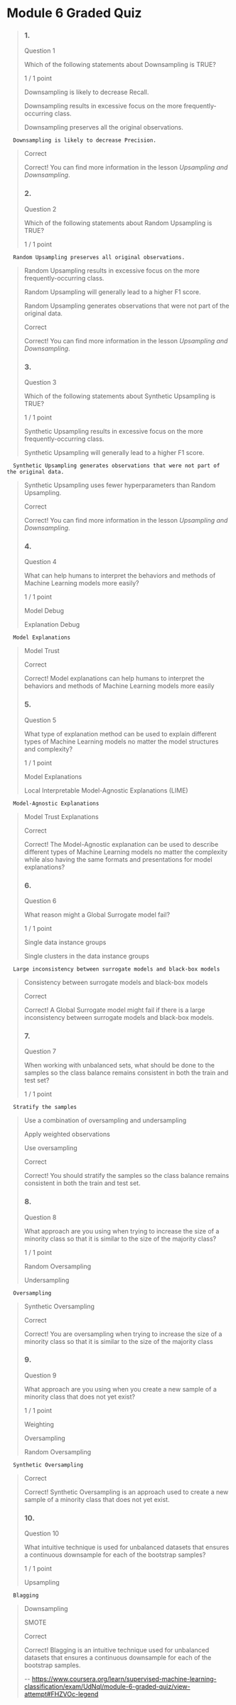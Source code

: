 # Module 6 Graded Quiz
> ### 1.
> 
> Question 1
> 
> Which of the following statements about Downsampling is TRUE?
> 
> 1 / 1 point
> 
>  Downsampling is likely to decrease Recall. 
> 
>  Downsampling results in excessive focus on the more frequently-occurring class. 
> 
>  Downsampling preserves all the original observations. 
> 

      Downsampling is likely to decrease Precision. 
> 
> Correct
> 
> Correct! You can find more information in the lesson _Upsampling and Downsampling_.
> 
> ### 2.
> 
> Question 2
> 
> Which of the following statements about Random Upsampling is TRUE?
> 
> 1 / 1 point
> 

      Random Upsampling preserves all original observations. 
> 
>  Random Upsampling results in excessive focus on the more frequently-occurring class. 
> 
>  Random Upsampling will generally lead to a higher F1 score. 
> 
>  Random Upsampling generates observations that were not part of the original data. 
> 
> Correct
> 
> Correct! You can find more information in the lesson _Upsampling and Downsampling_.
> 
> ### 3.
> 
> Question 3
> 
> Which of the following statements about Synthetic Upsampling is TRUE?
> 
> 1 / 1 point
> 
>  Synthetic Upsampling results in excessive focus on the more frequently-occurring class. 
> 
>  Synthetic Upsampling will generally lead to a higher F1 score. 
> 

      Synthetic Upsampling generates observations that were not part of the original data. 
> 
>  Synthetic Upsampling uses fewer hyperparameters than Random Upsampling. 
> 
> Correct
> 
> Correct! You can find more information in the lesson _Upsampling and Downsampling_.
> 
> ### 4.
> 
> Question 4
> 
> What can help humans to interpret the behaviors and methods of Machine Learning models more easily?
> 
> 1 / 1 point
> 
>  Model Debug 
> 
>  Explanation Debug 
> 

      Model Explanations 
> 
>  Model Trust 
> 
> Correct
> 
> Correct! Model explanations can help humans to interpret the behaviors and methods of Machine Learning models more easily
> 
> ### 5.
> 
> Question 5
> 
> What type of explanation method can be used to explain different types of Machine Learning models no matter the model structures and complexity?
> 
> 1 / 1 point
> 
>  Model Explanations 
> 
>  Local Interpretable Model-Agnostic Explanations (LIME) 
> 

      Model-Agnostic Explanations 
> 
>  Model Trust Explanations 
> 
> Correct
> 
> Correct! The Model-Agnostic explanation can be used to describe different types of Machine Learning models no matter the complexity while also having the same formats and presentations for model explanations?
> 
> ### 6.
> 
> Question 6
> 
> What reason might a Global Surrogate model fail?
> 
> 1 / 1 point
> 
>  Single data instance groups 
> 
>  Single clusters in the data instance groups 
> 

      Large inconsistency between surrogate models and black-box models 
> 
>  Consistency between surrogate models and black-box models 
> 
> Correct
> 
> Correct! A Global Surrogate model might fail if there is a large inconsistency between surrogate models and black-box models.
> 
> ### 7.
> 
> Question 7
> 
> When working with unbalanced sets, what should be done to the samples so the class balance remains consistent in both the train and test set?
> 
> 1 / 1 point
> 

      Stratify the samples 
> 
>  Use a combination of oversampling and undersampling 
> 
>  Apply weighted observations 
> 
>  Use oversampling 
> 
> Correct
> 
> Correct! You should stratify the samples so the class balance remains consistent in both the train and test set.
> 
> ### 8.
> 
> Question 8
> 
> What approach are you using when trying to increase the size of a minority class so that it is similar to the size of the majority class?
> 
> 1 / 1 point
> 
>  Random Oversampling 
> 
>  Undersampling 
> 

      Oversampling 
> 
>  Synthetic Oversampling 
> 
> Correct
> 
> Correct! You are oversampling when trying to increase the size of a minority class so that it is similar to the size of the majority class
> 
> ### 9.
> 
> Question 9
> 
> What approach are you using when you create a new sample of a minority class that does not yet exist?
> 
> 1 / 1 point
> 
>  Weighting 
> 
>  Oversampling 
> 
>  Random Oversampling 
> 

      Synthetic Oversampling 
> 
> Correct
> 
> Correct! Synthetic Oversampling is an approach used to create a new sample of a minority class that does not yet exist.
> 
> ### 10.
> 
> Question 10
> 
> What intuitive technique is used for unbalanced datasets that ensures a continuous downsample for each of the bootstrap samples?
> 
> 1 / 1 point
> 
>  Upsampling 
> 

      Blagging 
> 
>  Downsampling 
> 
>  SMOTE 
> 
> Correct
> 
> Correct! Blagging is an intuitive technique used for unbalanced datasets that ensures a continuous downsample for each of the bootstrap samples.
>
> -- https://www.coursera.org/learn/supervised-machine-learning-classification/exam/UdNql/module-6-graded-quiz/view-attempt#FHZVOc-legend
